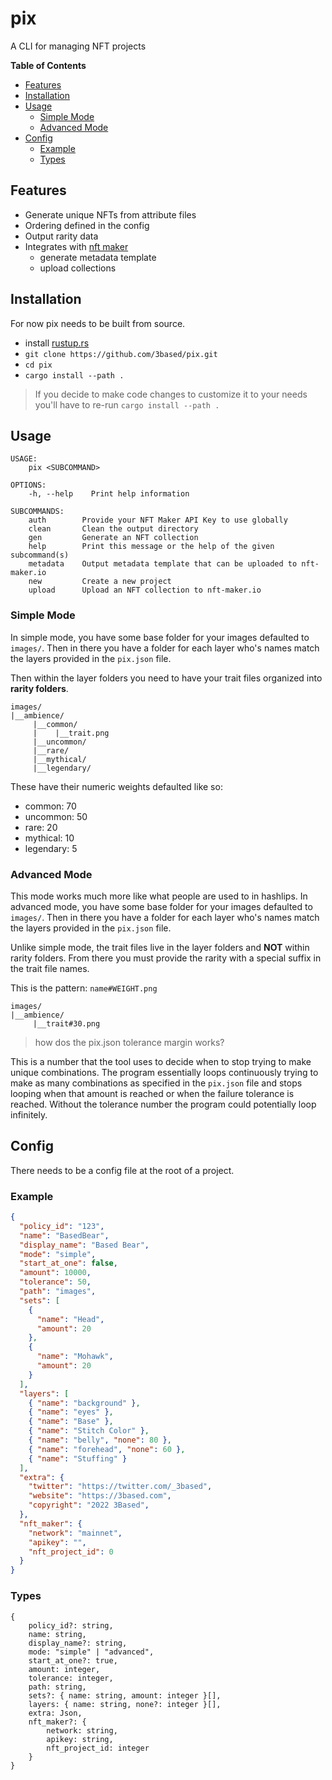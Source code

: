 # pix

A CLI for managing NFT projects

**Table of Contents**

- [Features](#features)
- [Installation](#installation)
- [Usage](#usage)
  - [Simple Mode](#simple-mode)
  - [Advanced Mode](#advanced-mode)
- [Config](#config)
  - [Example](#example)
  - [Types](#types)

## Features

- Generate unique NFTs from attribute files
- Ordering defined in the config
- Output rarity data
- Integrates with [nft maker](https://nft-maker.io)
  - generate metadata template
  - upload collections

## Installation

For now pix needs to be built from source.

- install [rustup.rs](https://rustup.rs)
- `git clone https://github.com/3based/pix.git`
- `cd pix`
- `cargo install --path .`

> If you decide to make code changes to customize it to your needs you'll have to re-run `cargo install --path .`

## Usage

```
USAGE:
    pix <SUBCOMMAND>

OPTIONS:
    -h, --help    Print help information

SUBCOMMANDS:
    auth        Provide your NFT Maker API Key to use globally
    clean       Clean the output directory
    gen         Generate an NFT collection
    help        Print this message or the help of the given subcommand(s)
    metadata    Output metadata template that can be uploaded to nft-maker.io
    new         Create a new project
    upload      Upload an NFT collection to nft-maker.io
```

### Simple Mode

In simple mode, you have some base folder for your images defaulted to `images/`. Then in there you have a folder for each layer who's names match the layers provided in the `pix.json` file.

Then within the layer folders you need to have your trait files organized into **rarity folders**.

```
images/
|__ambience/
     |__common/
     |    |__trait.png
     |__uncommon/
     |__rare/
     |__mythical/
     |__legendary/
```

These have their numeric weights defaulted like so:

- common: 70
- uncommon: 50
- rare: 20
- mythical: 10
- legendary: 5

### Advanced Mode

This mode works much more like what people are used to in hashlips. In advanced mode, you have some base folder for your images defaulted to `images/`. Then in there you have a folder for each layer who's names match the layers provided in the `pix.json` file.

Unlike simple mode, the trait files live in the layer folders and **NOT** within rarity folders. From there you must provide the rarity with a special suffix in the trait file names.

This is the pattern: `name#WEIGHT.png`

```
images/
|__ambience/
     |__trait#30.png
```

> how dos the pix.json tolerance margin works?

This is a number that the tool uses to decide when to stop trying to make unique combinations. The program essentially loops continuously trying to make as many combinations as specified in the `pix.json` file and stops looping when that amount is reached or when the failure tolerance is reached. Without the tolerance number the program could potentially loop infinitely.

## Config

There needs to be a config file at the root of a project.

### Example

```json
{
  "policy_id": "123",
  "name": "BasedBear",
  "display_name": "Based Bear",
  "mode": "simple",
  "start_at_one": false,
  "amount": 10000,
  "tolerance": 50,
  "path": "images",
  "sets": [
    {
      "name": "Head",
      "amount": 20
    },
    {
      "name": "Mohawk",
      "amount": 20
    }
  ],
  "layers": [
    { "name": "background" },
    { "name": "eyes" },
    { "name": "Base" },
    { "name": "Stitch Color" },
    { "name": "belly", "none": 80 },
    { "name": "forehead", "none": 60 },
    { "name": "Stuffing" }
  ],
  "extra": {
    "twitter": "https://twitter.com/_3based",
    "website": "https://3based.com",
    "copyright": "2022 3Based",
  },
  "nft_maker": {
    "network": "mainnet",
    "apikey": "",
    "nft_project_id": 0
  }
}
```

### Types

```
{
    policy_id?: string,
    name: string,
    display_name?: string,
    mode: "simple" | "advanced",
    start_at_one?: true,
    amount: integer,
    tolerance: integer,
    path: string,
    sets?: { name: string, amount: integer }[],
    layers: { name: string, none?: integer }[],
    extra: Json,
    nft_maker?: {
        network: string,
        apikey: string,
        nft_project_id: integer
    }
}
```
